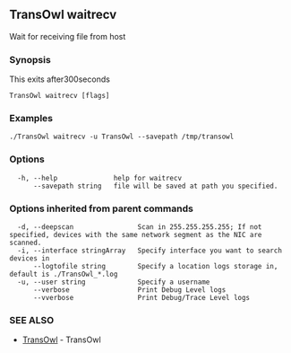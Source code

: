 ## TransOwl waitrecv

Wait for receiving file from host

### Synopsis

This exits after300seconds

```
TransOwl waitrecv [flags]
```

### Examples

```
./TransOwl waitrecv -u TransOwl --savepath /tmp/transowl
```

### Options

```
  -h, --help              help for waitrecv
      --savepath string   file will be saved at path you specified.
```

### Options inherited from parent commands

```
  -d, --deepscan                Scan in 255.255.255.255; If not specified, devices with the same network segment as the NIC are scanned.
  -i, --interface stringArray   Specify interface you want to search devices in
      --logtofile string        Specify a location logs storage in, default is ./TransOwl_*.log
  -u, --user string             Specify a username
      --verbose                 Print Debug Level logs
      --vverbose                Print Debug/Trace Level logs
```

### SEE ALSO

* [TransOwl](TransOwl.md)	 - TransOwl

